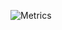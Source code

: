 ![Metrics](https://metrics.lecoq.io/kanikamital0606?template=classic&base.community=0&followup=1&isocalendar=1&languages=1&activity=1&posts=1&activity.limit=5&activity.days=14&activity.filter=all&isocalendar.duration=half-year&languages.colors=github&languages.threshold=0%25&posts.source=dev.to&posts.limit=4&posts.user=.user.login&config.timezone=Asia%2FCalcutta&config.animated=true)

<!--
**kanikamital0606/kanikamital0606** is a ✨ _special_ ✨ repository because its `README.md` (this file) appears on your GitHub profile.

Here are some ideas to get you started:

- 🔭 I’m currently working on ...
- 🌱 I’m currently learning ...
- 👯 I’m looking to collaborate on ...
- 🤔 I’m looking for help with ...
- 💬 Ask me about ...
- 📫 How to reach me: ...
- 😄 Pronouns: ...
- ⚡ Fun fact: ...
-->
